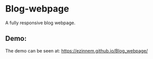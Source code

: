 # Blog-webpage

A fully responsive blog webpage.

## Demo:
The demo can be seen at: https://ezinnem.github.io/Blog_webpage/
